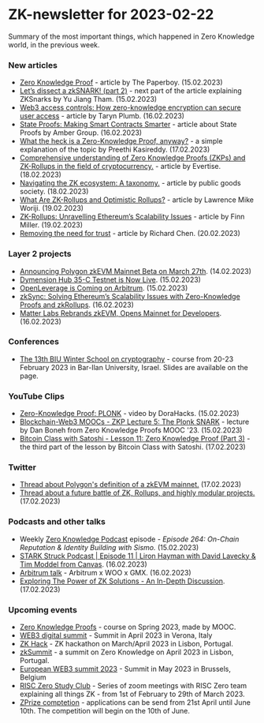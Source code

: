 # ZK-newsletter for 2023-02-22
Summary of the most important things, which happened in Zero Knowledge world, in the previous week.

### New articles
* [Zero Knowledge Proof](https://medium.com/@thepaperboy/zero-knowledge-proofs-zkps-311de5216e7c) - article by The Paperboy. (15.02.2023)
* [Let’s dissect a zkSNARK! (part 2)](https://medium.com/@yujiangtham/lets-dissect-a-zksnark-part-2-5f92f1d7d2e9) - next part of the article explaining ZKSnarks by Yu Jiang Tham. (15.02.2023)
* [Web3 access controls: How zero-knowledge encryption can secure user access](https://venturebeat.com/security/web3-access-controls-how-zero-knowledge-encryption-can-secure-user-access/) - article by Taryn Plumb. (16.02.2023)
* [State Proofs: Making Smart Contracts Smarter](https://ambergroup.medium.com/state-proofs-making-smart-contracts-smarter-996ae4842ebd) - article about State Proofs by Amber Group. (16.02.2023)
* [What the heck is a Zero-Knowledge Proof, anyway?](https://www.zkcamp.xyz/blog/what-is-a-zkp-anyway) - a simple explanation of the topic by Preethi Kasireddy. (17.02.2023)
* [Comprehensive understanding of Zero Knowledge Proofs (ZKPs) and ZK-Rollups in the field of cryptocurrency.](https://www.bignewsnetwork.com/news/273533756/comprehensive-understanding-of-zero-knowledge-proofs-zkps-and-zk-rollups-in-the-field-of-cryptocurrency) - article by Evertise. (18.02.2023)
* [Navigating the ZK ecosystem: A taxonomy.](https://public-goods.medium.com/navigating-the-zk-ecosystem-a-taxonomy-7324a88628a9) - article by public goods society. (18.02.2023)
* [What Are ZK-Rollups and Optimistic Rollups?](https://www.altcoinbuzz.io/reviews/crypto-education/what-are-zk-rollups-and-optimistic-rollups/) - article by Lawrence Mike Woriji. (19.02.2023)
* [ZK-Rollups: Unravelling Ethereum’s Scalability Issues](https://dailycoin.com/zk-rollups-unravelling-ethereums-scalability-issues/) - article by Finn Miller. (19.02.2023)
* [Removing the need for trust](https://medium.com/@richardchen_81235/removing-the-need-for-trust-ab5bee14d2fa) - article by Richard Chen. (20.02.2023)

### Layer 2 projects
* [Announcing Polygon zkEVM Mainnet Beta on March 27th](https://twitter.com/0xPolygon/status/1625529122561597440). (14.02.2023)
* [Dymension Hub 35-C Testnet is Now Live](https://twitter.com/dymensionXYZ/status/1625916898897457153). (15.02.2023)
* [OpenLeverage is Coming on Arbitrum](https://openleverage.medium.com/openleverage-is-coming-on-arbitrum-2a956fbe0b5a/). (15.02.2023)
* [zkSync: Solving Ethereum’s Scalability Issues with Zero-Knowledge Proofs and zkRollups](https://lesyalisa.medium.com/zksync-solving-ethereums-scalability-issues-with-zero-knowledge-proofs-and-zkrollups-66351c0103b0). (16.02.2023)
* [Matter Labs Rebrands zkEVM, Opens Mainnet for Developers](https://blockworks.co/news/matter-labs-rebrands-zkevm). (16.02.2023)

### Conferences
* [The 13th BIU Winter School on cryptography](https://cyber.biu.ac.il/event/the-13th-biu-winter-school-on-cryptography/) - course from 20-23 February 2023 in Bar-Ilan University, Israel. Slides are available on the page.

### YouTube Clips
* [Zero-Knowledge Proof: PLONK](https://www.youtube.com/watch?v=VbXO88Cm9-E) - video by DoraHacks. (15.02.2023)
* [Blockchain-Web3 MOOCs - ZKP Lecture 5: The Plonk SNARK](https://www.youtube.com/watch?v=A0oZVEXav24) - lecture by Dan Boneh from Zero Knowledge Proofs MOOC '23. (15.02.2023)
* [Bitcoin Class with Satoshi -  Lesson 11: Zero Knowledge Proof (Part 3)](https://www.youtube.com/watch?v=5HNk6h5HYkM) - the third part of the lesson by Bitcoin Class with Satoshi. (17.02.2023)


### Twitter
* [Thread about Polygon's definition of a zkEVM mainnet.](https://twitter.com/davidsrz/status/1626603788676239361) (17.02.2023)
* [Thread about a future battle of ZK, Rollups, and highly modular projects.](https://twitter.com/thehiddenmaze/status/1626666167900200977) (17.02.2023)
 
### Podcasts and other talks
* Weekly [Zero Knowledge Podcast](https://zeroknowledge.fm/264-2/) episode - *Episode 264: On-Chain Reputation & Identity Building with Sismo.* (15.02.2023) 
* [STARK Struck Podcast | Episode 11 | Liron Hayman with David Lavecky & Tim Moddel from Canvas](https://www.youtube.com/watch?v=72cVk1VOlAE). (16.02.2023)
* [Arbitrum talk](https://twitter.com/arbitrum/status/1626234045523951616) - Arbitrum x WOO x GMX. (16.02.2023)
* [Exploring The Power of ZK Solutions - An In-Depth Discussion](https://twitter.com/i/spaces/1mnxeRWdzoqKX?s=20). (17.02.2023)

### Upcoming events
* [Zero Knowledge Proofs](https://zk-learning.org/) - course on Spring 2023, made by MOOC.
* [WEB3 digital summit](https://web3digitalsummit.com/) - Summit in April 2023 in Verona, Italy
* [ZK Hack](https://zkhack.dev/?utm_source=substack&utm_medium=email) - ZK hackathon on March/April 2023 in Lisbon, Portugal.
* [zkSummit](https://www.zksummit.com/) - a summit on Zero Knowledge on April 2023 in Lisbon, Portugal.
* [European WEB3 summit 2023](https://www.web3eurosummit.eu/) - Summit in May 2023 in Brussels, Belgium
* [RISC Zero Study Club](https://twitter.com/RiscZero/status/1620058982672117766) - Series of zoom meetings with RISC Zero team explaining all things ZK - from 1st of February to 29th of March 2023.
* [ZPrize comptetion](https://www.zprize.io/) - applications can be send from 21st April until June 10th. The competition will begin on the 10th of June.
